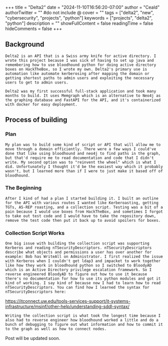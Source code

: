 +++
title = "Delta2"
date = "2024-11-10T16:56:20-07:00"
author = "Ceald"
authorTwitter = "" #do not include @
cover = ""
tags = ["delta2", "new", "cybersecurity", "projects", "python"]
keywords = ["projects", "delta2", "python"]
description = ""
showFullContent = false
readingTime = false
hideComments = false
+++

## Background
    Delta2 is an API that is a Swiss army knife for active directory. I wrote this project because I was sick of having to set up java and remembering how to use bloodhound python for doing active directory boxes on HackTheBox, so I wrote my own. Delta2's primary use is automation like automate kerberosing after mapping the domain or getting shortest paths to admin users and exploiting the necessary users to get to admin users.

    Delta2 was my first successful full-stack application and took many months to build. It uses Memgraph which is an alternative to Neo4j as the graphing database and FastAPI for the API, and it's containerized with docker for easy deployment.


## Process of building
### Plan
    My plan was to build some kind of script or API that will allow me to move through a domain efficiently. There were a few ways I could've done that like using bloodhound and neo4j to find paths in the graph, but that'd require me to read documentation and code that I didn't write. My second option was to "reinvent the wheel" which is what I did. Unfortunately I thought it'd be the easiest way which it probably wasn't, but I learned more than if I were to just make it based off of bloodhound.

### The Beginning
    After I kind of had a plan I started building it. I built an outline for the API with various routes I wanted like Kerberoasting, getting TGTs, AS-REP roasting, and a collection script. Testing was a bit of a pain because I would use boxes from HackTheBox, and sometimes I forgot to take out test code and I would have to take the repository down, remove the test code then put it back up to avoid spoilers for boxes. 

### Collection Script Works
    One big issue with building the collection script was supporting Kerberos and reading nTSecurityDescriptors. nTSecurityDescriptors describe what objects and permissions a user has over another for example: Bob has WriteAll on Administrator. I first realized the issue with Kerberos when I couldn't get ldap3 and impacket to work together like how they work in bloodhound python so I switched to BloodyAD which is an Active Directory privilege escalation framework. So I reverse engineered BloodyAD to figure out how to use it because there's no documentation for how to use its python modules and got it kind of working. I say kind of because now I had to learn how to read nTSecurityDescriptors. You can find how I learned the syntax for nTSecurityDescriptors here:
https://itconnect.uw.edu/tools-services-support/it-systems-infrastructure/msinf/other-help/understanding-sddl-syntax/

    Writing the collection script is what took the longest time because I also had to reverse engineer how bloodhound worked a little and do a bunch of debugging to figure out what information and how to commit it to the graph as well as how to connect nodes.


Post will be updated soon.
